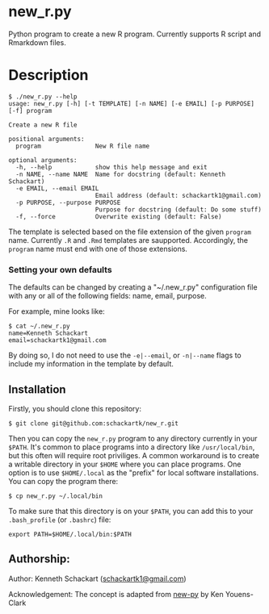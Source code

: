 # new_r.py

Python program to create a new R program. Currently supports R script and Rmarkdown files.

# Description

```
$ ./new_r.py --help
usage: new_r.py [-h] [-t TEMPLATE] [-n NAME] [-e EMAIL] [-p PURPOSE] [-f] program

Create a new R file

positional arguments:
  program               New R file name

optional arguments:
  -h, --help            show this help message and exit
  -n NAME, --name NAME  Name for docstring (default: Kenneth Schackart)
  -e EMAIL, --email EMAIL
                        Email address (default: schackartk1@gmail.com)
  -p PURPOSE, --purpose PURPOSE
                        Purpose for docstring (default: Do some stuff)
  -f, --force           Overwrite existing (default: False)
  ```

  The template is selected based on the file extension of the given `program` name. Currently `.R` and `.Rmd` templates are saupported. Accordingly, the `program` name must end with one of those extensions.

### Setting your own defaults

The defaults can be changed by creating a "~/.new_r.py" configuration file with any or all of the following fields: name, email, purpose.

For example, mine looks like:

```
$ cat ~/.new_r.py
name=Kenneth Schackart
email=schackartk1@gmail.com
```

By doing so, I do not need to use the `-e|--email`, or `-n|--name` flags to include my information in the template by default.


## Installation

Firstly, you should clone this repository:

```
$ git clone git@github.com:schackartk/new_r.git
```

Then you can copy the `new_r.py` program to any directory currently in your `$PATH`.
It's common to place programs into a directory like `/usr/local/bin`, but this often will require root priviliges.
A common workaround is to create a writable directory in your `$HOME` where you can place programs.
One option is to use `$HOME/.local` as the "prefix" for local software installations. You can copy the program there:

```
$ cp new_r.py ~/.local/bin
```

To make sure that this directory is on your `$PATH`, you can add this to your `.bash_profile` (or `.bashrc`) file:

```
export PATH=$HOME/.local/bin:$PATH
```

## Authorship:

Author: Kenneth Schackart (schackartk1@gmail.com)

Acknowledgement: The concept is adapted from [new-py](https://github.com/kyclark/new.py) by Ken Youens-Clark
